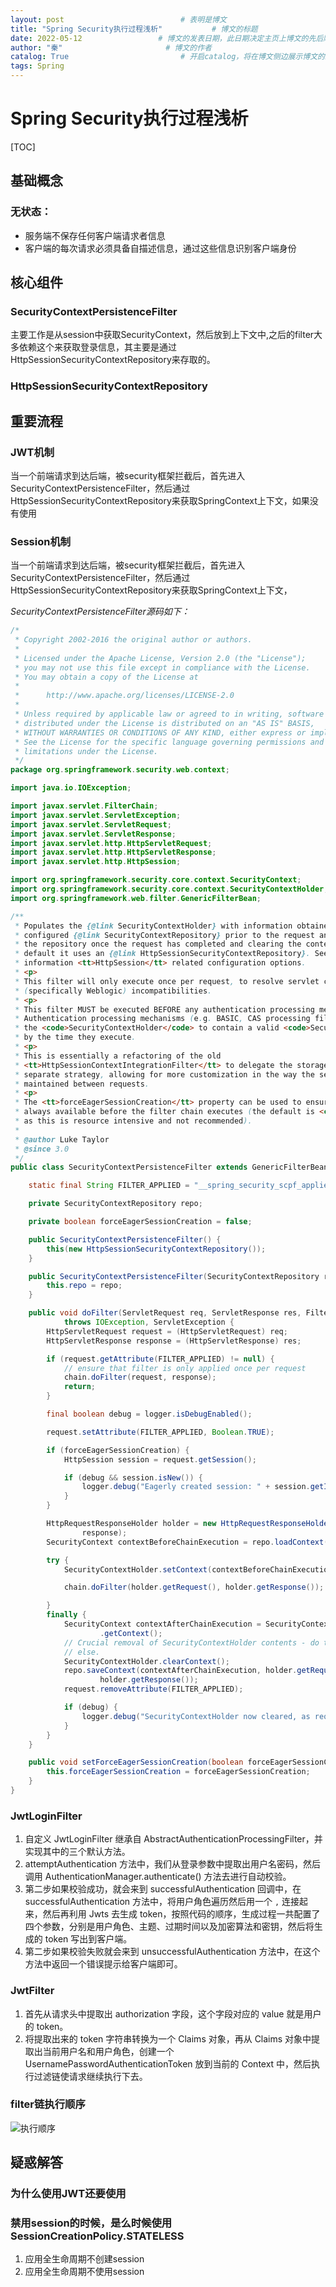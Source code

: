 ```yaml
---
layout: post                          # 表明是博文  
title: "Spring Security执行过程浅析"           # 博文的标题  
date: 2022-05-12                 # 博文的发表日期，此日期决定主页上博文的先后顺序  
author: "秦"                       # 博文的作者  
catalog: True                         # 开启catalog，将在博文侧边展示博文的结构 
tags: Spring
---  
```

# Spring Security执行过程浅析

[TOC]

## 基础概念

### 无状态：

- 服务端不保存任何客户端请求者信息
- 客户端的每次请求必须具备自描述信息，通过这些信息识别客户端身份

## 核心组件

### SecurityContextPersistenceFilter

主要工作是从session中获取SecurityContext，然后放到上下文中,之后的filter大多依赖这个来获取登录信息，其主要是通过HttpSessionSecurityContextRepository来存取的。

### HttpSessionSecurityContextRepository

## 重要流程

### JWT机制

当一个前端请求到达后端，被security框架拦截后，首先进入SecurityContextPersistenceFilter，然后通过HttpSessionSecurityContextRepository来获取SpringContext上下文，如果没有使用

### Session机制

当一个前端请求到达后端，被security框架拦截后，首先进入SecurityContextPersistenceFilter，然后通过HttpSessionSecurityContextRepository来获取SpringContext上下文，

*SecurityContextPersistenceFilter源码如下：*

```java
/*
 * Copyright 2002-2016 the original author or authors.
 *
 * Licensed under the Apache License, Version 2.0 (the "License");
 * you may not use this file except in compliance with the License.
 * You may obtain a copy of the License at
 *
 *      http://www.apache.org/licenses/LICENSE-2.0
 *
 * Unless required by applicable law or agreed to in writing, software
 * distributed under the License is distributed on an "AS IS" BASIS,
 * WITHOUT WARRANTIES OR CONDITIONS OF ANY KIND, either express or implied.
 * See the License for the specific language governing permissions and
 * limitations under the License.
 */
package org.springframework.security.web.context;

import java.io.IOException;

import javax.servlet.FilterChain;
import javax.servlet.ServletException;
import javax.servlet.ServletRequest;
import javax.servlet.ServletResponse;
import javax.servlet.http.HttpServletRequest;
import javax.servlet.http.HttpServletResponse;
import javax.servlet.http.HttpSession;

import org.springframework.security.core.context.SecurityContext;
import org.springframework.security.core.context.SecurityContextHolder;
import org.springframework.web.filter.GenericFilterBean;

/**
 * Populates the {@link SecurityContextHolder} with information obtained from the
 * configured {@link SecurityContextRepository} prior to the request and stores it back in
 * the repository once the request has completed and clearing the context holder. By
 * default it uses an {@link HttpSessionSecurityContextRepository}. See this class for
 * information <tt>HttpSession</tt> related configuration options.
 * <p>
 * This filter will only execute once per request, to resolve servlet container
 * (specifically Weblogic) incompatibilities.
 * <p>
 * This filter MUST be executed BEFORE any authentication processing mechanisms.
 * Authentication processing mechanisms (e.g. BASIC, CAS processing filters etc) expect
 * the <code>SecurityContextHolder</code> to contain a valid <code>SecurityContext</code>
 * by the time they execute.
 * <p>
 * This is essentially a refactoring of the old
 * <tt>HttpSessionContextIntegrationFilter</tt> to delegate the storage issues to a
 * separate strategy, allowing for more customization in the way the security context is
 * maintained between requests.
 * <p>
 * The <tt>forceEagerSessionCreation</tt> property can be used to ensure that a session is
 * always available before the filter chain executes (the default is <code>false</code>,
 * as this is resource intensive and not recommended).
 *
 * @author Luke Taylor
 * @since 3.0
 */
public class SecurityContextPersistenceFilter extends GenericFilterBean {

	static final String FILTER_APPLIED = "__spring_security_scpf_applied";

	private SecurityContextRepository repo;

	private boolean forceEagerSessionCreation = false;

	public SecurityContextPersistenceFilter() {
		this(new HttpSessionSecurityContextRepository());
	}

	public SecurityContextPersistenceFilter(SecurityContextRepository repo) {
		this.repo = repo;
	}

	public void doFilter(ServletRequest req, ServletResponse res, FilterChain chain)
			throws IOException, ServletException {
		HttpServletRequest request = (HttpServletRequest) req;
		HttpServletResponse response = (HttpServletResponse) res;

		if (request.getAttribute(FILTER_APPLIED) != null) {
			// ensure that filter is only applied once per request
			chain.doFilter(request, response);
			return;
		}

		final boolean debug = logger.isDebugEnabled();

		request.setAttribute(FILTER_APPLIED, Boolean.TRUE);

		if (forceEagerSessionCreation) {
			HttpSession session = request.getSession();

			if (debug && session.isNew()) {
				logger.debug("Eagerly created session: " + session.getId());
			}
		}

		HttpRequestResponseHolder holder = new HttpRequestResponseHolder(request,
				response);
		SecurityContext contextBeforeChainExecution = repo.loadContext(holder);

		try {
			SecurityContextHolder.setContext(contextBeforeChainExecution);

			chain.doFilter(holder.getRequest(), holder.getResponse());

		}
		finally {
			SecurityContext contextAfterChainExecution = SecurityContextHolder
					.getContext();
			// Crucial removal of SecurityContextHolder contents - do this before anything
			// else.
			SecurityContextHolder.clearContext();
			repo.saveContext(contextAfterChainExecution, holder.getRequest(),
					holder.getResponse());
			request.removeAttribute(FILTER_APPLIED);

			if (debug) {
				logger.debug("SecurityContextHolder now cleared, as request processing completed");
			}
		}
	}

	public void setForceEagerSessionCreation(boolean forceEagerSessionCreation) {
		this.forceEagerSessionCreation = forceEagerSessionCreation;
	}
}
```

### JwtLoginFilter 

1. 自定义 JwtLoginFilter 继承自 AbstractAuthenticationProcessingFilter，并实现其中的三个默认方法。
2. attemptAuthentication 方法中，我们从登录参数中提取出用户名密码，然后调用 AuthenticationManager.authenticate() 方法去进行自动校验。
3. 第二步如果校验成功，就会来到 successfulAuthentication 回调中，在 successfulAuthentication 方法中，将用户角色遍历然后用一个 `,` 连接起来，然后再利用 Jwts 去生成 token，按照代码的顺序，生成过程一共配置了四个参数，分别是用户角色、主题、过期时间以及加密算法和密钥，然后将生成的 token 写出到客户端。
4. 第二步如果校验失败就会来到 unsuccessfulAuthentication 方法中，在这个方法中返回一个错误提示给客户端即可。

### JwtFilter 

1. 首先从请求头中提取出 authorization 字段，这个字段对应的 value 就是用户的 token。
2. 将提取出来的 token 字符串转换为一个 Claims 对象，再从 Claims 对象中提取出当前用户名和用户角色，创建一个 UsernamePasswordAuthenticationToken 放到当前的 Context 中，然后执行过滤链使请求继续执行下去。

### filter链执行顺序

![执行顺序](https://github.com/henudev/henudev.github.io/blob/master/_posts/SpringSecurity.assets/image-20220422101832422.png?raw=true)

## 疑惑解答

### 为什么使用JWT还要使用

### 禁用session的时候，是么时候使用SessionCreationPolicy.STATELESS

1. 应用全生命周期不创建session
2. 应用全生命周期不使用session
